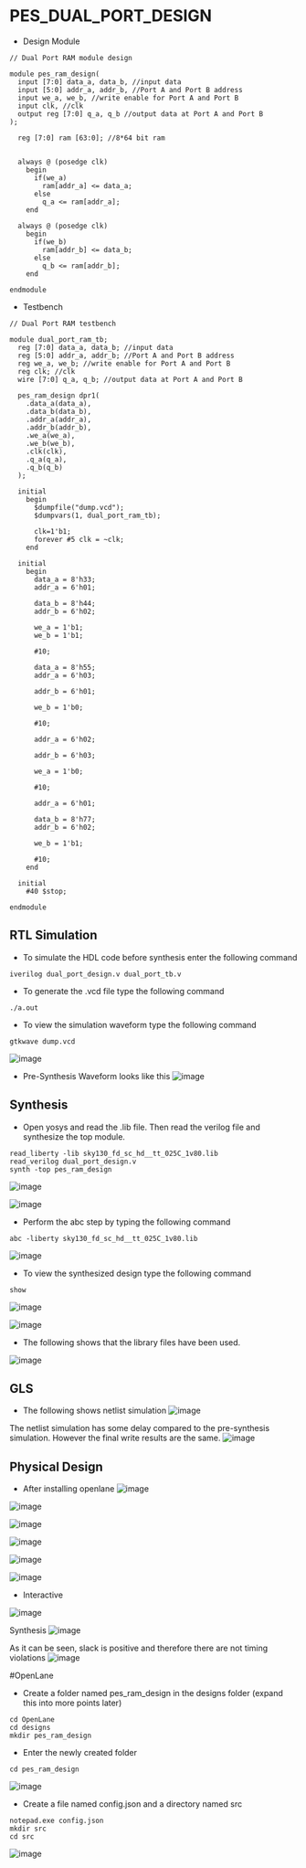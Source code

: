 # PES_DUAL_PORT_DESIGN

+ Design Module
```
// Dual Port RAM module design

module pes_ram_design(
  input [7:0] data_a, data_b, //input data
  input [5:0] addr_a, addr_b, //Port A and Port B address
  input we_a, we_b, //write enable for Port A and Port B
  input clk, //clk
  output reg [7:0] q_a, q_b //output data at Port A and Port B
);
  
  reg [7:0] ram [63:0]; //8*64 bit ram

 
  always @ (posedge clk)
    begin
      if(we_a)
        ram[addr_a] <= data_a;
      else
        q_a <= ram[addr_a]; 
    end
  
  always @ (posedge clk)
    begin
      if(we_b)
        ram[addr_b] <= data_b;
      else
        q_b <= ram[addr_b]; 
    end
  
endmodule
```

+ Testbench 
```
// Dual Port RAM testbench

module dual_port_ram_tb;
  reg [7:0] data_a, data_b; //input data
  reg [5:0] addr_a, addr_b; //Port A and Port B address
  reg we_a, we_b; //write enable for Port A and Port B
  reg clk; //clk
  wire [7:0] q_a, q_b; //output data at Port A and Port B
  
  pes_ram_design dpr1(
    .data_a(data_a),
    .data_b(data_b),
    .addr_a(addr_a),
    .addr_b(addr_b),
    .we_a(we_a),
    .we_b(we_b),
    .clk(clk),
    .q_a(q_a),
    .q_b(q_b)
  );
  
  initial
    begin
      $dumpfile("dump.vcd");
      $dumpvars(1, dual_port_ram_tb);       
      
      clk=1'b1;
      forever #5 clk = ~clk;
    end
  
  initial
    begin
      data_a = 8'h33;
      addr_a = 6'h01;
      
      data_b = 8'h44;
      addr_b = 6'h02;
      
      we_a = 1'b1;
      we_b = 1'b1;
      
      #10;
      
      data_a = 8'h55;
      addr_a = 6'h03;
      
      addr_b = 6'h01;
      
      we_b = 1'b0;
      
      #10;          
            
      addr_a = 6'h02;
      
      addr_b = 6'h03;
      
      we_a = 1'b0;
      
      #10;
      
      addr_a = 6'h01;
      
      data_b = 8'h77;
      addr_b = 6'h02;
      
      we_b = 1'b1;
      
      #10;
    end
  
  initial	
    #40 $stop;
  
endmodule
```

## RTL Simulation
+ To simulate the HDL code before synthesis enter the following command
```
iverilog dual_port_design.v dual_port_tb.v
```
+ To generate the .vcd file type the following command
```
./a.out
```
+ To view the simulation waveform type the following command
```
gtkwave dump.vcd
```

![image](https://github.com/Vishnu1426/pes_ram_design/assets/79538653/1cd39e48-6ae6-45b8-96f7-c261f9410e8d)

+ Pre-Synthesis Waveform looks like this
![image](https://github.com/Vishnu1426/pes_ram_design/assets/79538653/3bafac69-209b-4d20-9c83-66956fb84486)


## Synthesis
+ Open yosys and read the .lib file. Then read the verilog file and synthesize the top module.
```
read_liberty -lib sky130_fd_sc_hd__tt_025C_1v80.lib
read_verilog dual_port_design.v
synth -top pes_ram_design
```

![image](https://github.com/Vishnu1426/pes_ram_design/assets/79538653/9a5b331d-217a-4d67-8b04-14d25db91b01)

![image](https://github.com/Vishnu1426/pes_ram_design/assets/79538653/0252b86b-be27-4661-9400-6a219429a0bd)

+ Perform the abc step by typing the following command
```
abc -liberty sky130_fd_sc_hd__tt_025C_1v80.lib
```
![image](https://github.com/Vishnu1426/pes_ram_design/assets/79538653/7c571612-0eda-483e-946d-8941aa8885b5)

+ To view the synthesized design type the following command
```
show
```

![image](https://github.com/Vishnu1426/pes_ram_design/assets/79538653/08685658-49dc-4bed-bf21-f3fc8a6221c8)

![image](https://github.com/Vishnu1426/pes_ram_design/assets/79538653/ef59bdcb-a54f-456b-a84d-bbc4fdcf42e2)

+ The following shows that the library files have been used.

![image](https://github.com/Vishnu1426/pes_ram_design/assets/79538653/91a2e1e6-0751-4e70-bfa8-055979667639)

## GLS
+ The following shows netlist simulation
![image](https://github.com/Vishnu1426/pes_ram_design/assets/79538653/90331fba-516a-43ae-8e27-7e882d12aed9)

The netlist simulation has some delay compared to the pre-synthesis simulation. However the final write results are the same.
![image](https://github.com/Vishnu1426/pes_ram_design/assets/79538653/a9ac330c-4e57-4f9c-ab9f-dabe51a5cd87)


## Physical Design


+ After installing openlane
![image](https://github.com/Vishnu1426/pes_ram_design/assets/79538653/28c9ef41-2d5a-480a-8a09-ececb28fbf50)

![image](https://github.com/Vishnu1426/pes_ram_design/assets/79538653/1d9ae369-50d4-404a-83da-c85eda8316f7)


![image](https://github.com/Vishnu1426/pes_ram_design/assets/79538653/5e2e8c8d-2926-492f-848e-5ecdd7c49bef)

![image](https://github.com/Vishnu1426/pes_ram_design/assets/79538653/a7ae1fbf-ab26-483d-b5e8-1a71beccac23)

![image](https://github.com/Vishnu1426/pes_ram_design/assets/79538653/a1a6e28e-fc4b-4b47-b81d-05a8ae017790)


![image](https://github.com/Vishnu1426/pes_ram_design/assets/79538653/f07cc057-8ab3-45ad-91de-aa2d6832a51f)



+ Interactive

![image](https://github.com/Vishnu1426/pes_ram_design/assets/79538653/768c040b-f4a4-47e5-82e5-8b48656b0ff6)

Synthesis
![image](https://github.com/Vishnu1426/pes_ram_design/assets/79538653/cc8f2e01-de12-4d51-9b9a-3d6bf637b53a)

As it can be seen, slack is positive and therefore there are not timing violations
![image](https://github.com/Vishnu1426/pes_ram_design/assets/79538653/1d85cac3-ffeb-4462-8f40-631f502904f9)



#OpenLane
+ Create a folder named pes_ram_design in the designs folder (expand this into more points later)
```
cd OpenLane
cd designs
mkdir pes_ram_design
```
+ Enter the newly created folder
```
cd pes_ram_design
```
![image](https://github.com/Vishnu1426/pes_ram_design/assets/79538653/03b1fe5d-ea41-49e6-b119-db065002a0e0)
+ Create a file named config.json and a directory named src
```
notepad.exe config.json
mkdir src
cd src
```
![image](https://github.com/Vishnu1426/pes_ram_design/assets/79538653/e3fffde9-2d9b-4af6-8f95-69b6f37addc2)

